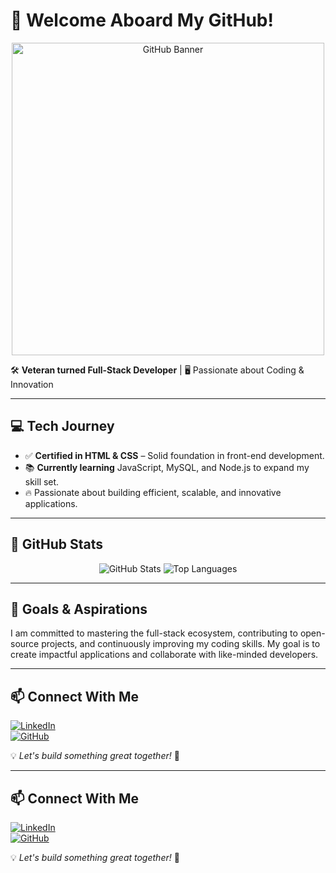 # 🚀 Welcome Aboard My GitHub!

<div align="center">
    <img src="https://cdn.pixabay.com/photo/2017/08/05/11/24/logo-2582757_1280.png" alt="GitHub Banner" width="500">
</div>

🛠️ **Veteran turned Full-Stack Developer** | 🖥️ Passionate about Coding & Innovation  

---

## 💻 **Tech Journey**
- ✅ **Certified in HTML & CSS** – Solid foundation in front-end development.
- 📚 **Currently learning** JavaScript, MySQL, and Node.js to expand my skill set.
- 🔥 Passionate about building efficient, scalable, and innovative applications.

---

## 🚀 **GitHub Stats**
<div align="center">
    <img src="https://github-readme-stats.vercel.app/api?username=aduran001&show_icons=true&theme=radical" alt="GitHub Stats">
    <img src="https://github-readme-stats.vercel.app/api/top-langs/?username=aduran001&layout=compact&theme=radical" alt="Top Languages">
</div>

---

## 🎯 **Goals & Aspirations**
I am committed to mastering the full-stack ecosystem, contributing to open-source projects, and continuously improving my coding skills. My goal is to create impactful applications and collaborate with like-minded developers.

---

## 📫 **Connect With Me**
[![LinkedIn](https://img.shields.io/badge/LinkedIn-Connect-blue?style=flat&logo=linkedin)](https://www.linkedin.com/in/albert-duran-78bb622a8/)  
[![GitHub](https://img.shields.io/badge/GitHub-Follow-black?style=flat&logo=github)](https://github.com/aduran001)  

💡 *Let's build something great together!* 🚀

---

## 📫 **Connect With Me**
[![LinkedIn](https://img.shields.io/badge/LinkedIn-Connect-blue?style=flat&logo=linkedin)](https://www.linkedin.com/in/albert-duran-78bb622a8/)  
[![GitHub](https://img.shields.io/badge/GitHub-Follow-black?style=flat&logo=github)](https://github.com/aduran001)  

💡 *Let's build something great together!* 🚀
<!--
**aduran001/aduran001** is a ✨ _special_ ✨ repository because its `README.md` (this file) appears on your GitHub profile.

Here are some ideas to get you started:

- 🔭 I’m currently working on ...
- 🌱 I’m currently learning ...
- 👯 I’m looking to collaborate on ...
- 🤔 I’m looking for help with ...
- 💬 Ask me about ...
- 📫 How to reach me: ...
- 😄 Pronouns: ...
- ⚡ Fun fact: ...
-->
